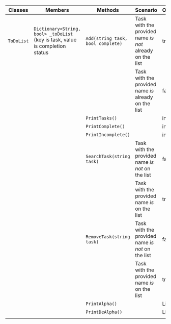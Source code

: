 | Classes    | Members                                                                       | Methods                           | Scenario                                                 | Outputs     |
|------------|-------------------------------------------------------------------------------|-----------------------------------|----------------------------------------------------------|-------------|
| `ToDoList` | `Dictionary<String, bool> _toDoList` (key is task, value is completion status | `Add(string task, bool complete)` | Task with the provided name *is not* already on the list | true        |
|            |                                                                               |                                   | Task with the provided name *is* already on the list     | false       |
|            |                                                                               | `PrintTasks()`                    |                                                          | int         |
|            |                                                                               | `PrintComplete()`                 |                                                          | int         |
|            |                                                                               | `PrintIncomplete()`               |                                                          | int         |
|            |                                                                               | `SearchTask(string task)`         | Task with the provided name *is not* on the list         | false       |
|            |                                                                               |                                   | Task with the provided name *is* on the list             | true        |
|            |                                                                               | `RemoveTask(string task)`         | Task with the provided name *is not* on the list         | false       |
|            |                                                                               |                                   | Task with the provided name *is* on the list             | true        |
|            |                                                                               | `PrintAlpha()`                    |                                                          | List<sting> |           |                                                                               | `PrintDeAlpha()`                  |                                                          |         |
|            |                                                                               | `PrintDeAlpha()`                  |                                                          | List<sting> |
|            |                                                                               |                                   |                                                          |             |
